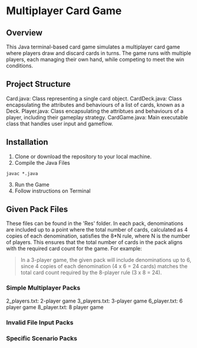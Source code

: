 # Multiplayer Card Game
## Overview
This Java terminal-based card game simulates a multiplayer card game where players draw and discard cards in turns. The game runs with multiple players, each managing their own hand, while competing to meet the win conditions.

## Project Structure
Card.java: Class representing a single card object.
CardDeck.java: Class encapsulating the attributes and behaviours of a list of cards, known as a Deck.
Player.java: Class encapsulating the attribtues and behaviours of a player, including their gameplay strategy.
CardGame.java: Main executable class that handles user input and gameflow.

## Installation
1. Clone or download the repository to your local machine.
2. Compile the Java Files
  ```
  javac *.java
  ```
3. Run the Game
4. Follow instructions on Terminal

## Given Pack Files
These files can be found in the 'Res' folder. In each pack, denominations are included up to a point where the total number of cards, calculated as 4 copies of each denomination, satisfies the 8*N rule, where N is the number of players. This ensures that the total number of cards in the pack aligns with the required card count for the game. For example:

> In a 3-player game, the given pack will include denominations up to 6, since 4 copies of each denomination (4 x 6 = 24 cards) matches the total card count required by the 8-player rule (3 x 8 = 24).

### Simple Multiplayer Packs
2_players.txt: 2-player game
3_players.txt: 3-player game
6_player.txt: 6 player game
8_player.txt: 8 player game

### Invalid File Input Packs

### Specific Scenario Packs

